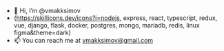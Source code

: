 - 👋 Hi, I’m @vmakksimov
- (https://skillicons.dev/icons?i=nodejs, express, react, typescript, redux, vue, django, flask, docker, postgres, mongo, mariadb, redis, linux figma&theme=dark)
- 📫 You can reach me at vmakksimov@gmail.com


<!---
vmakksimov/vmakksimov is a ✨ special ✨ repository because its `README.md` (this file) appears on your GitHub profile.
You can click the Preview link to take a look at your changes.
--->
